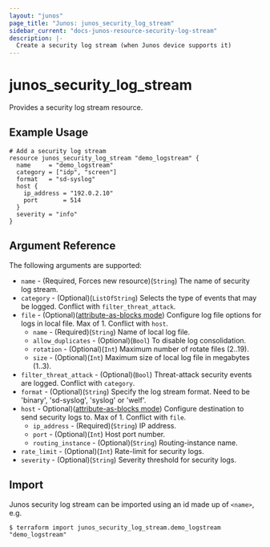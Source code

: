 ```yaml
---
layout: "junos"
page_title: "Junos: junos_security_log_stream"
sidebar_current: "docs-junos-resource-security-log-stream"
description: |-
  Create a security log stream (when Junos device supports it)
---
```


# junos_security_log_stream

Provides a security log stream resource.

## Example Usage

```hcl
# Add a security log stream
resource junos_security_log_stream "demo_logstream" {
  name     = "demo_logstream"
  category = ["idp", "screen"]
  format   = "sd-syslog"
  host {
    ip_address = "192.0.2.10"
    port       = 514
  }
  severity = "info"
}
```

## Argument Reference

The following arguments are supported:

* `name` - (Required, Forces new resource)(`String`) The name of security log stream.
* `category` - (Optional)(`ListOfString`) Selects the type of events that may be logged. Conflict with `filter_threat_attack`.
* `file` - (Optional)([attribute-as-blocks mode](https://www.terraform.io/docs/configuration/attr-as-blocks.html)) Configure log file options for logs in local file. Max of 1. Conflict with `host`.
  * `name` - (Required)(`String`) Name of local log file.
  * `allow_duplicates` - (Optional)(`Bool`) To disable log consolidation.
  * `rotation` - (Optional)(`Int`) Maximum number of rotate files (2..19).
  * `size` - (Optional)(`Int`) Maximum size of local log file in megabytes (1..3).
* `filter_threat_attack` - (Optional)(`Bool`) Threat-attack security events are logged. Conflict with `category`.
* `format` - (Optional)(`String`) Specify the log stream format. Need to be 'binary', 'sd-syslog', 'syslog' or 'welf'.
* `host` - Optional)([attribute-as-blocks mode](https://www.terraform.io/docs/configuration/attr-as-blocks.html)) Configure destination to send security logs to. Max of 1. Conflict with `file`.
  * `ip_address` - (Required)(`String`) IP address.
  * `port` - (Optional)(`Int`) Host port number.
  * `routing_instance` - (Optional)(`String`) Routing-instance name.
* `rate_limit` - (Optional)(`Int`) Rate-limit for security logs.
* `severity` - (Optional)(`String`) Severity threshold for security logs.

## Import

Junos security log stream can be imported using an id made up of `<name>`, e.g.

```shell
$ terraform import junos_security_log_stream.demo_logstream "demo_logstream"
```
